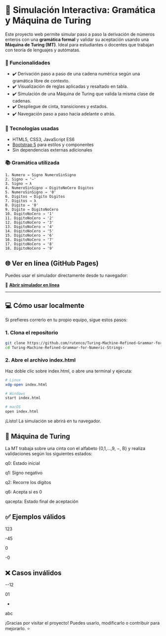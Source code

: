 # 📘 Simulación Interactiva: Gramática y Máquina de Turing

Este proyecto web permite simular paso a paso la derivación de números enteros con una **gramática formal** y validar su aceptación usando una **Máquina de Turing (MT)**. Ideal para estudiantes o docentes que trabajan con teoría de lenguajes y autómatas.

### 🚀 Funcionalidades

- ✔️ Derivación paso a paso de una cadena numérica según una gramática libre de contexto.
- ✔️ Visualización de reglas aplicadas y resaltado en tabla.
- ✔️ Simulación de una Máquina de Turing que valida la misma clase de cadenas.
- ✔️ Despliegue de cinta, transiciones y estados.
- ✔️ Navegación paso a paso hacia adelante o atrás.

### 🧠 Tecnologías usadas

- HTML5, CSS3, JavaScript ES6
- [Bootstrap 5](https://getbootstrap.com) para estilos y componentes
- Sin dependencias externas adicionales

### 📚 Gramática utilizada

```text
1. Numero → Signo NumeroSinSigno
2. Signo → '−'
3. Signo → λ
4. NumeroSinSigno → DigitoNoCero Digitos
5. NumeroSinSigno → '0'
6. Digitos → Digito Digitos
7. Digitos → λ
8. Digito → '0'
9. Digito → DigitoNoCero
10. DigitoNoCero → '1'
11. DigitoNoCero → '2'
12. DigitoNoCero → '3'
13. DigitoNoCero → '4'
14. DigitoNoCero → '5'
15. DigitoNoCero → '6'
16. DigitoNoCero → '7'
17. DigitoNoCero → '8'
18. DigitoNoCero → '9'
```

## 🌐 Ver en línea (GitHub Pages)

Puedes usar el simulador directamente desde tu navegador:

🔗 **[Abrir simulador en línea](https://rutenco.github.io/Turing-Machine-Refined-Grammar-for-Numeric-Strings-/)**

---

## 💻 Cómo usar localmente

Si prefieres correrlo en tu propio equipo, sigue estos pasos:

### 1. Clona el repositorio

```bash
git clone https://github.com/rutenco/Turing-Machine-Refined-Grammar-for-Numeric-Strings-.git
cd Turing-Machine-Refined-Grammar-for-Numeric-Strings-
```

### 2. Abre el archivo index.html
Haz doble clic sobre index.html, o abre una terminal y ejecuta:

```bash
# Linux
xdg-open index.html

# Windows
start index.html

# macOS
open index.html
```
¡Listo! La simulación se abrirá en tu navegador.

## 🤖 Máquina de Turing
La MT trabaja sobre una cinta con el alfabeto {0,1,...,9, −, B} y realiza validaciones según los siguientes estados:

q0: Estado inicial

q1: Signo negativo

q2: Recorre los dígitos

q6: Acepta si es 0

qacepta: Estado final de aceptación

## ✅ Ejemplos válidos
123

-45

0

-0

## ❌ Casos inválidos
--12

01

-

abc

¡Gracias por visitar el proyecto! Puedes usarlo, modificarlo o contribuir para mejorarlo. ⭐
